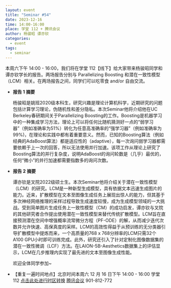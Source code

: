 ```yaml
---
layout: event
title: "Seminar #54"
date: 2023-12-16
time: 14:00-16:00
place: 学堂 112 + 腾讯会议
author: 杨骏昭 谭亦钦
categories:
  - event
tags:
  - seminar
---
```


本周六下午 14:00 - 16:00，我们将在学堂 112【线下】给大家带来杨骏昭同学和谭亦钦学长的报告。两场报告分别与 Parallelizing Boosting 和潜在一致性模型（LCM）相关。在两场报告之间，同学们可以吃零食 and/or 自由交流。

* **报告 1 摘要**

   杨骏昭是姚班2020级本科生，研究兴趣是理论计算机科学，近期研究的问题包括计算学习理论，伪随机性和差分隐私。本次Seminar他将介绍他在UC Berkeley春研期间关于Parallelizing Boosting的工作。Boosting是机器学习中的一种集成学习方法，理论上可以将任何比随机猜测好一点的“弱学习器”（例如准确率为51%）转化为任意高准确率的“强学习器”（例如准确率为99%)，在理论和实践中都有着重要意义。然而，已知的Boosting算法（例如经典的AdaBoost算法）都是适应性的（adaptive），每一次询问弱学习器都需要依赖于上一次的回答，所以无法使用并行加速。该项工作从理论上研究了Boosting算法的并行复杂度，说明AdaBoost的询问轮数是（几乎）最优的，任何“微小”的并行加速都需要指数多的询问次数。

* **报告 2 摘要**

   谭亦钦是叉院2022级硕士生。本次Seminar他将介绍关于潜在一致性模型（LCM）的研究。LCM是一种新型生成模型，具有依据文本迅速生成图片的能力。近来，扩散模型在文本至图像生成任务上展现出惊人的能力，但其基于多次神经网络推理的采样过程导致生成速度较慢，成为生成模型领域的一大挑战。受到简单图片生成任务上一致性模型（CM）的成功启发，谭亦钦与叉院的其他研究者合作提出使用潜在一致性模型来替代传统扩散模型。LCM旨在直接预测潜在空间中增强概率流常微分方程（PF-ODE）的解，从而减少迭代次数并允许快速、高保真度的采样。LCM的高效性得益于从预训练的无分类器引导扩散模型中提炼而来，一个高质量的768 x 768分辨率的LCM只需32个A100 GPU小时即可训练完成。此外，研究还引入了针对定制化图像数据集的潜在一致性微调（LCF）方法。在LAION-5B-Aesthetics数据集上的评估显示，LCM在几步推理内实现了最先进的文本至图像生成性能。
   
   欢迎全体同学参加~
<!--more-->

* 【重复一遍时间地点】北京时间本周六 12 月 16 日下午 14:00 - 16:00 学堂 112 [点击此处进行时区转换](https://www.timeanddate.com/worldclock/fixedtime.html?msg=Yao+Class+Seminar+54&iso=20231216T14&p1=33&ah=2) [腾讯会议](https://meeting.tencent.com/dm/tL4xJf8SSOhh) 901-812-772

